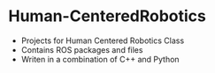 # Human-CenteredRobotics
- Projects for Human Centered Robotics Class
- Contains ROS packages and files
- Writen in a combination of C++ and Python
